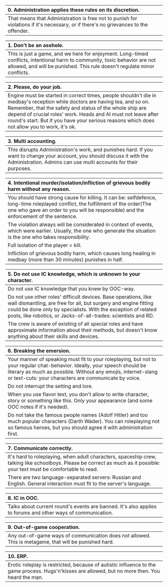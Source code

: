 |0. Administration applies these rules on its discretion.|
| :------------ |
|That means that Administration is free not to punish for violations if it's necessary, or if there's no grievances to the offender.|

|1.  Don't be an asshole.|
| :------------ |
|This is just a game, and we here for enjoyment. Long-timed conflicts, intentional harm to community, toxic behavior are not allowed, and will be punished. This rule doesn't regulate minor conflicts.|

|2.  Please, do your job.|
| :------------ |
|Engine must be started in correct times, people shouldn't die in medbay's reception while doctors are having tea, and so on. Remember, that the safety and status of the whole ship are depend of crucial roles' work. Heads and AI must not leave after round's start. But if you have your serious reasons which does not allow you to work, it's ok.|

|3.  Multi accounting.|
| :------------ |
|This disrupts Administration's work, and punishes hard. If you want to change your account, you should discuss it with the Administration. Admins can use multi accounts for their purposes.|

|4.  Intentional murder/isolation/infliction of grievous bodily harm without any reason.|
| :------------ |
|You should have strong cause for killing. It can be: selfdefence, long-time roleplayed conflict, the fulfillment of the order(The one who gave an order to you will be responsible) and the enforcement of the sentence.|
|The violation always will be considerated in context of events, which were earlier. Usually, the one who generate the situation is the one who takes responsibility.|
|Full isolation of the player = kill.|
|Infliction of grievous bodily harm, which causes long healing in medbay (more than 30 minutes) punishes in half.|

|5. Do not use IC knowledge, which is unknown to your character.|
| :------------ |
|Do not use IC knowledge that you knew by ООС-way.|
|Do not use other roles' difficult devices. Base operations, like wall dismantling, are free for all, but surgery and engine fitting could be done only by specialists. With the exception of related posts, like robotics, or Jacks-of-all-trades: scientists and RD.|
|The crew is aware of existing of all special roles and have approximate information about their methods, but doesn't know anything about their skills and devices.|

|6. Breaking the emersion.|
| :------------ |
|Your manner of speaking must fit to your roleplaying, but not to your regular chat-behavior. Ideally, your speech should be literary as much as possible. Without any emojis, internet-slang or text-cuts: your characters are communicate by voice.|
|Do not interrupt the setting and lore.
|When you use flavor text, you don't allow to write character, story or something like this. Only your appearance (and some OOC notes if it's needed).
|Do not take the famous people names (Adolf Hitler) and too much popular characters (Darth Wader). You can roleplaying not so famous heroes, but you should agree it with administration first.|

|7. Communicate correctly.|
| :------------ |
|It's hard to roleplaying, when adult characters, spaceship crew, talking like schoolboys. Please be correct as much as it possible: your text must be comfortable to read.|
|There are two language-separated servers: Russian and English. General interaction must fit to the server's language.

|8. IC in OOC.|
| :------------ |
Talks about current round's events are banned. It's also applies to forums and other ways of communication.|

|9. Out-of-game cooperation.
| :------------ |
|Any out-of-game ways of communication does not allowed. This is metagame, that will be punished hard.

|10. ERP.|
| :------------ |
|Erotic roleplay is restricted, because of autistic influence to the game process. Hugs'n'kisses are allowed, but no more then. You heard the man.
